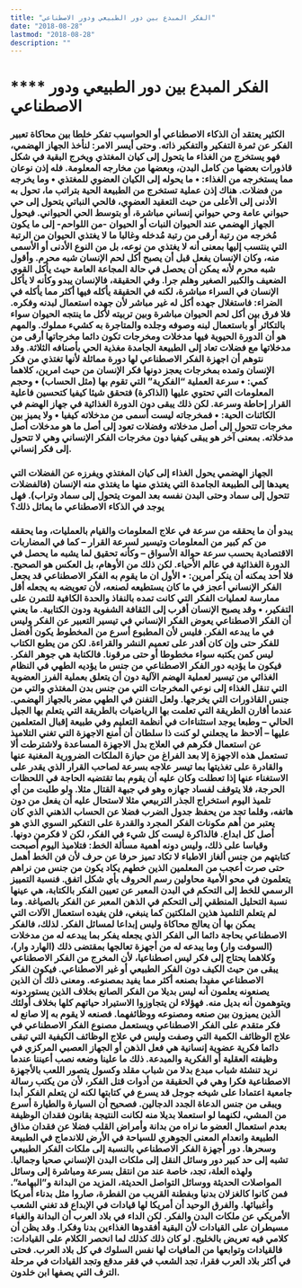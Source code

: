 ```yaml
---
title: "الفكر المبدع بين دور الطبيعي ودور الاصطناعي"
date: "2018-08-28"
lastmod: "2018-08-28"
description: ""
---
```

# **** **الفكر المبدع بين دور الطبيعي ودور الاصطناعي**

### الكثير يعتقد أن الذكاء الاصطناعي أو الحواسيب تفكر خلطا بين محاكاة تعبير الفكر عن ثمرة التفكير والتفكير ذاته. وحتى أيسر الامر: لنأخذ الجهاز الهضمي، فهو يستخرج من الغذاء ما يتحول إلى كيان المغتذي ويخرج البقية في شكل قاذورات بعضها من كامل البدن، وبعضها من مخارجه المعلومة. فله إذن نوعان مما يستخرجه من الغذاء: • ما يحوله إلى الكيان العضوي للمغتذي • وما يخرجه من فضلات. هناك إذن عملية تستخرج من الطبيعة الحية بتراتب ما، تحول به الأدنى إلى الأعلى من حيث التعقيد العضوي، فالحي النباتي يتحول إلى حي حيواني عامة وحي حيواني إنساني مباشرة، أو بتوسط الحي الحيواني. فيحول الجهاز الهضمي عند الحيوان النبات أو الحيوان -من اللواحم- إلى ما يكون مُخرجه من رتبة أرقى من رتبة مُدخله وغالبا ما لا يغتذي الحيوان من الرتبة التي ينتسب إليها بمعنى أنه لا يغتذي من نوعه، بل من النوع الأدنى أو الأسمى منه، وكان الإنسان يفعل قبل أن يصبح أكل لحم الإنسان شبه محرم. وأقول شبه محرم لأنه يمكن أن يحصل في حالة المجاعة العامة حيث يأكل القوي الضعيف والكبير الصغير وهلم جرا. وفي الحقيقة، فالإنسان يبدو وكأنه لا يأكل الإنسان في السراء مباشرة، لكنه في الحقيقة يأكله فيها أكثر مما يأكله في الضراء: فاستغلال جهده أكل له غير مباشر لأن جهده استعمال لبدنه وفكره. فلا فرق بين أكل لحم الحيوان مباشرة وبين تربيته لأكل ما ينتجه الحيوان سواء بالتكاثر أو باستعمال لبنه وصوفه وجلده والمتاجرة به كشيء مملوك. والمهم هو أن الدورة الحيوية فيها مدخلات ومخرجات تكون دائما مخرجاتها أرقى من مدخلاتها مع فضلات تعاد إلى الطبيعة الجامدة مغذية الحي بأصنافه الثلاثة. وقد نتوهم أن اجهزة الفكر الاصطناعي لها دورة مماثلة لأنها تغتذي من فكر الإنسان وتمده بمخرجات يعجز دونها فكر الإنسان من حيث امرين، كلاهما كمي: • سرعة العملية “الفكرية” التي تقوم بها (مثل الحساب) • وحجم المعلومات التي تحتوي عليها (الذاكرة) فتحقق شيئا كيفيا كتحسين فاعلية القرار إحاطة وسرعة. لكن ذلك يبقى دون الدورة الغذائية في جهاز الهضم في الكائنات الحية: • فمخرجاته ليست أسمى من مدخلاته كيفيا • ولا يميز بين مخرجات تتحول إلى أصل مدخلاته وفضلات تعود إلى أصل ما هو مدخلات أصل مدخلاته. بمعنى آخر هو يبقى كيفيا دون مخرجات الفكر الإنساني وهي لا تتحول إلى فكر إنساني.

### الجهاز الهضمي يحول الغذاء إلى كيان المغتذي ويفرزه عن الفضلات التي يعيدها إلى الطبيعة الجامدة التي يغتذي منها ما يغتذي منه الإنسان (فالفضلات تتحول إلى سماد وحتى البدن نفسه بعد الموت يتحول إلى سماد وتراب). فهل يوجد في الذكاء الاصطناعي ما يماثل ذلك؟

### يبدو أن ما يحققه من سرعة في علاج المعلومات والقيام بالعمليات، وما يحققه من كم كبير من المعلومات وتيسير لسرعة القرار – كما في المضاربات الاقتصادية بحسب سرعة حوالة الأسواق – وكأنه تحقيق لما يشبه ما يحصل في الدورة الغذائية في عالم الأحياء. لكن ذلك من الأوهام، بل العكس هو الصحيح. فلا أحد يمكنه أن ينكر أمرين: • الأول ان ما يقوم به الفكر الاصطناعي قد يجعل الفكر الإنساني أعجز في ما كان يستطيعه لصنعه، لأن تعويضه به يجعله أقل ممارسة لعمليات الفكر التي كانت تمده بالنفاذ والحدة الكافية للتمرن على التفكير، • وقد يصبح الإنسان أقرب إلى الثقافة الشفوية ودون الكتابية. ما يعني أن الفكر الاصطناعي يعوض الفكر الإنساني في تيسير التعبير عن الفكر وليس في ما يبدعه الفكر. فليس لأن المطبوع أسرع من المخطوط يكون أفضل للفكر حتى وإن كان أقدر على تعميم النشر والقراءة. لكن من يطبع الكتاب ليس كمن يكتبه سواء مخطوطا أو حتى مرقونا. فالكتابة هي جوهر الفكر. فيكون ما يؤديه دور الفكر الاصطناعي من جنس ما يؤديه الطهي في النظام الغذائي من تيسير لعملية الهضم الآلية دون أن يتعلق بعملية الفرز العضوية التي تنقل الغذاء إلى نوعي المخرجات التي من جنس بدن المغتذي والتي من جنس القاذورات التي يخرجها. ولعل التفنن في الطهي مضر بالجهاز الهضمي. عندما أقارن الطريقة التي تعلمت بها الرياضيات بالطريقة التي يتعلم بها الجيل الحالي – وطبعا يوجد استثناءات في أنظمة التعليم وفي طبيعة إقبال المتعلمين عليها – ألاحظ ما يجعلني لو كنت ذا سلطان أن أمنع الاجهزة التي تغني التلاميذ عن استعمال فكرهم في العلاج بدل الاجهزة المساعدة ولاشترطت ألا تستعمل هذه الاجهزة إلا بعد الفراغ من حيازة الملكات الضرورية المغنية عنها والقادرة على تغذيتها بما تيسر علاجه بسرعة لصاحب القرار الذي يقدر على الاستغناء عنها إذا تعطلت وكان عليه أن يقوم بما تقتضيه الحاجة في اللحظات الحرجة، فلا يتوقف لفساد جهازه وهو في جبهة القتال مثلا. ولو طلبت من أي تلميذ اليوم استخراج الجذر التربيعي مثلا لاستحال عليه أن يفعل من دون هاتفه، وقلما تجد من يحفظ جدول الضرب فضلا عن الحساب الذهني الذي كان يعتبر من أهم مكونات الفكر المجرد والقدرة على التفكير السوي الذي هو أصل كل ابداع. فالذاكرة ليست كل شيء في الفكر، لكن لا فكرمن دونها. وقياسا على ذلك، وليس دونه أهمية مسألة الخط: فتلاميذ اليوم أصبحت كتابتهم من جنس ألغاز الاطباء لا تكاد تميز حرفا عن حرف لأن فن الخط أهمل حتى صرت أعجب من المعلمين الذين خطهم يكاد يكون من جنس من نراهم يتعلمون في محو الأمية محاولين رسم الحروف بأي شكل اتفق. فنسبة التمييز الرسمي للخط إلى التحكم في البدن المعبر عن تعيين الفكر بالكتابة، هي عينها نسبة التحليل المنطقي إلى التحكم في الذهن المعبر عن الفكر بالصياغة. وما لم يتعلم التلميذ هذين الملكتين كما ينبغي، فلن يفيده استعمال الآلات التي يمكن بها أن يعالج محاكاة وليس إبداعا لمسائل الفكر. لذلك، فالفكر الاصطناعي بحاجة دائما الى الفكر الذي يجعله يفكر بما يبدعه له من مدخلات (السوفت وار) وما يبدعه له من أجهزة تعالجها بمقتضى ذلك (الهارد وار)، وكلاهما يحتاج إلى فكر ليس اصطناعيا، لأن المخرج من الفكر الاصطناعي يبقى من حيث الكيف دون الفكر الطبيعي أو غير الاصطناعي. فيكون الفكر الاصطناعي مفيدا بصنعه أكثر مما يفيد بمصنوعه. ومعنى ذلك أن الذين يصنعونه يعلمون أنه ليس بديلا من الفكر الصانع بخلاف الذين يستوردونه ويتوهمون أنه بديل منه. فهؤلاء لن يتجاوزوا الاستيراد حياتهم كلها بخلاف أولئك الذين يميزون بين صنعه ومصنوعه ووظائفهما. فصنعه لا يقوم به إلا صانع له فكر متقدم على الفكر الاصطناعي ويستعمل مصنوع الفكر الاصطناعي في علاج الوظائف الكمية التي وصفت وليس في علاج الوظائف الكيفية التي تبقى دائما فكرية عضوية إنسانية هي فعل الذهن أو الجهاز العصبي المركزي في وظيفته العقلية أو الفكرية والمبدعة. ذلك ما علينا وضعه نصب أعيننا عندما نريد تنشئة شباب مبدع بدلا من شباب مقلد وكسول يتصور اللعب بالأجهزة الاصطناعية فكرا وهي في الحقيقة من أدوات قتل الفكر، لأن من يكتب رسالة جامعية اعتمادا على شيخه جوجل قد يسرع في كتابتها لكنه لن يتعلم الفكر أبدا ويبقى من جنس الدعاة الجدد الدجالين. فصحيح أن السيارة والطيارة أسرع من المشي، لكنهما لو استعملا بديلا منه لكانت النتيجة بقانون فقدان الوظيفة بعدم استعمال العضو ما نراه من بدانة وأمراض القلب فضلا عن فقدان مذاق الطبيعة وانعدام المعنى الجوهري للسياحة في الأرض للاندماج في الطبيعة وسحرها. دور أجهزة الفكر الاصطناعي بالنسبة إلى ملكات الفكر الطبيعي تشبه إلى حد كبير دور وسائل النقل إلى ملكات البدن الإنساني صحيا وجماليا. ولهذه العلة، تجد، خاصة عند من انتقل بسرعة ومباشرة إلى وسائل المواصلات الحديثة ووسائل التواصل الحديثة، المزيد من البدانة و”البهامة”. فمن كانوا كالغزلان بدنيا وبفطنة القريب من الفطرة، صاروا مثل بدناء أمريكا وأغبيائها. والفرق الوحيد أن أمريكا لها قيادات في الإبداع قد تغني الشعب الأمريكي عن ملكات البدن والفكر. لكن الداء في بلاد العرب أن البدانة والغباء مسيطران على القيادات لأن البقية أفقدوها الغذاءين بدنا وفكرا. وقد يظن أن كلامي فيه تعريض بالخليج. لو كان ذلك كذلك لما انحصر الكلام على القيادات: فالقيادات وتوابعها من المافيات لها نفس السلوك في كل بلاد العرب. فحتى في أكثر بلاد العرب فقرا، تجد الشعب في فقر مدقع وتجد القيادات في مرحلة الترف التي يصفها ابن خلدون.

###
